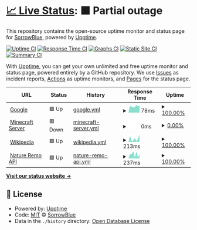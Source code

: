 # [📈 Live Status](https://upptime.sorrowblue.com): <!--live status--> **🟧 Partial outage**

This repository contains the open-source uptime monitor and status page for [SorrowBlue](https://upptime.sorrowblue.com), powered by [Upptime](https://github.com/upptime/upptime).

[![Uptime CI](https://github.com/koj-co/upptime/workflows/Uptime%20CI/badge.svg)](https://github.com/koj-co/upptime/actions?query=workflow%3A%22Uptime+CI%22)
[![Response Time CI](https://github.com/koj-co/upptime/workflows/Response%20Time%20CI/badge.svg)](https://github.com/koj-co/upptime/actions?query=workflow%3A%22Response+Time+CI%22)
[![Graphs CI](https://github.com/koj-co/upptime/workflows/Graphs%20CI/badge.svg)](https://github.com/koj-co/upptime/actions?query=workflow%3A%22Graphs+CI%22)
[![Static Site CI](https://github.com/koj-co/upptime/workflows/Static%20Site%20CI/badge.svg)](https://github.com/koj-co/upptime/actions?query=workflow%3A%22Static+Site+CI%22)
[![Summary CI](https://github.com/koj-co/upptime/workflows/Summary%20CI/badge.svg)](https://github.com/koj-co/upptime/actions?query=workflow%3A%22Summary+CI%22)

With [Upptime](https://upptime.js.org), you can get your own unlimited and free uptime monitor and status page, powered entirely by a GitHub repository. We use [Issues](https://github.com/SorrowBlue/upptime/issues) as incident reports, [Actions](https://github.com/SorrowBlue/upptime/actions) as uptime monitors, and [Pages](https://upptime.sorrowblue.com) for the status page.

<!--start: status pages-->
<!-- This summary is generated by Upptime (https://github.com/upptime/upptime) -->
<!-- Do not edit this manually, your changes will be overwritten -->
<!-- prettier-ignore -->
| URL | Status | History | Response Time | Uptime |
| --- | ------ | ------- | ------------- | ------ |
| <img alt="" src="https://icons.duckduckgo.com/ip3/www.google.com.ico" height="13"> [Google](https://www.google.com) | 🟩 Up | [google.yml](https://github.com/SorrowBlue/upptime/commits/HEAD/history/google.yml) | <details><summary><img alt="Response time graph" src="./graphs/google/response-time-week.png" height="20"> 78ms</summary><br><a href="https://upptime.sorrowblue.com/history/google"><img alt="Response time 104" src="https://img.shields.io/endpoint?url=https%3A%2F%2Fraw.githubusercontent.com%2FSorrowBlue%2Fupptime%2FHEAD%2Fapi%2Fgoogle%2Fresponse-time.json"></a><br><a href="https://upptime.sorrowblue.com/history/google"><img alt="24-hour response time 97" src="https://img.shields.io/endpoint?url=https%3A%2F%2Fraw.githubusercontent.com%2FSorrowBlue%2Fupptime%2FHEAD%2Fapi%2Fgoogle%2Fresponse-time-day.json"></a><br><a href="https://upptime.sorrowblue.com/history/google"><img alt="7-day response time 78" src="https://img.shields.io/endpoint?url=https%3A%2F%2Fraw.githubusercontent.com%2FSorrowBlue%2Fupptime%2FHEAD%2Fapi%2Fgoogle%2Fresponse-time-week.json"></a><br><a href="https://upptime.sorrowblue.com/history/google"><img alt="30-day response time 122" src="https://img.shields.io/endpoint?url=https%3A%2F%2Fraw.githubusercontent.com%2FSorrowBlue%2Fupptime%2FHEAD%2Fapi%2Fgoogle%2Fresponse-time-month.json"></a><br><a href="https://upptime.sorrowblue.com/history/google"><img alt="1-year response time 96" src="https://img.shields.io/endpoint?url=https%3A%2F%2Fraw.githubusercontent.com%2FSorrowBlue%2Fupptime%2FHEAD%2Fapi%2Fgoogle%2Fresponse-time-year.json"></a></details> | <details><summary><a href="https://upptime.sorrowblue.com/history/google">100.00%</a></summary><a href="https://upptime.sorrowblue.com/history/google"><img alt="All-time uptime 100.00%" src="https://img.shields.io/endpoint?url=https%3A%2F%2Fraw.githubusercontent.com%2FSorrowBlue%2Fupptime%2FHEAD%2Fapi%2Fgoogle%2Fuptime.json"></a><br><a href="https://upptime.sorrowblue.com/history/google"><img alt="24-hour uptime 100.00%" src="https://img.shields.io/endpoint?url=https%3A%2F%2Fraw.githubusercontent.com%2FSorrowBlue%2Fupptime%2FHEAD%2Fapi%2Fgoogle%2Fuptime-day.json"></a><br><a href="https://upptime.sorrowblue.com/history/google"><img alt="7-day uptime 100.00%" src="https://img.shields.io/endpoint?url=https%3A%2F%2Fraw.githubusercontent.com%2FSorrowBlue%2Fupptime%2FHEAD%2Fapi%2Fgoogle%2Fuptime-week.json"></a><br><a href="https://upptime.sorrowblue.com/history/google"><img alt="30-day uptime 100.00%" src="https://img.shields.io/endpoint?url=https%3A%2F%2Fraw.githubusercontent.com%2FSorrowBlue%2Fupptime%2FHEAD%2Fapi%2Fgoogle%2Fuptime-month.json"></a><br><a href="https://upptime.sorrowblue.com/history/google"><img alt="1-year uptime 100.00%" src="https://img.shields.io/endpoint?url=https%3A%2F%2Fraw.githubusercontent.com%2FSorrowBlue%2Fupptime%2FHEAD%2Fapi%2Fgoogle%2Fuptime-year.json"></a></details>
| <img alt="" src="https://icons.duckduckgo.com/ip3/minecraft.sorrowblue.com.ico" height="13"> [Minecraft Server](http://minecraft.sorrowblue.com:8123/login.html) | 🟥 Down | [minecraft-server.yml](https://github.com/SorrowBlue/upptime/commits/HEAD/history/minecraft-server.yml) | <details><summary><img alt="Response time graph" src="./graphs/minecraft-server/response-time-week.png" height="20"> 0ms</summary><br><a href="https://upptime.sorrowblue.com/history/minecraft-server"><img alt="Response time 2251" src="https://img.shields.io/endpoint?url=https%3A%2F%2Fraw.githubusercontent.com%2FSorrowBlue%2Fupptime%2FHEAD%2Fapi%2Fminecraft-server%2Fresponse-time.json"></a><br><a href="https://upptime.sorrowblue.com/history/minecraft-server"><img alt="24-hour response time 0" src="https://img.shields.io/endpoint?url=https%3A%2F%2Fraw.githubusercontent.com%2FSorrowBlue%2Fupptime%2FHEAD%2Fapi%2Fminecraft-server%2Fresponse-time-day.json"></a><br><a href="https://upptime.sorrowblue.com/history/minecraft-server"><img alt="7-day response time 0" src="https://img.shields.io/endpoint?url=https%3A%2F%2Fraw.githubusercontent.com%2FSorrowBlue%2Fupptime%2FHEAD%2Fapi%2Fminecraft-server%2Fresponse-time-week.json"></a><br><a href="https://upptime.sorrowblue.com/history/minecraft-server"><img alt="30-day response time 0" src="https://img.shields.io/endpoint?url=https%3A%2F%2Fraw.githubusercontent.com%2FSorrowBlue%2Fupptime%2FHEAD%2Fapi%2Fminecraft-server%2Fresponse-time-month.json"></a><br><a href="https://upptime.sorrowblue.com/history/minecraft-server"><img alt="1-year response time 2251" src="https://img.shields.io/endpoint?url=https%3A%2F%2Fraw.githubusercontent.com%2FSorrowBlue%2Fupptime%2FHEAD%2Fapi%2Fminecraft-server%2Fresponse-time-year.json"></a></details> | <details><summary><a href="https://upptime.sorrowblue.com/history/minecraft-server">0.00%</a></summary><a href="https://upptime.sorrowblue.com/history/minecraft-server"><img alt="All-time uptime 0.20%" src="https://img.shields.io/endpoint?url=https%3A%2F%2Fraw.githubusercontent.com%2FSorrowBlue%2Fupptime%2FHEAD%2Fapi%2Fminecraft-server%2Fuptime.json"></a><br><a href="https://upptime.sorrowblue.com/history/minecraft-server"><img alt="24-hour uptime 0.00%" src="https://img.shields.io/endpoint?url=https%3A%2F%2Fraw.githubusercontent.com%2FSorrowBlue%2Fupptime%2FHEAD%2Fapi%2Fminecraft-server%2Fuptime-day.json"></a><br><a href="https://upptime.sorrowblue.com/history/minecraft-server"><img alt="7-day uptime 0.00%" src="https://img.shields.io/endpoint?url=https%3A%2F%2Fraw.githubusercontent.com%2FSorrowBlue%2Fupptime%2FHEAD%2Fapi%2Fminecraft-server%2Fuptime-week.json"></a><br><a href="https://upptime.sorrowblue.com/history/minecraft-server"><img alt="30-day uptime 1.38%" src="https://img.shields.io/endpoint?url=https%3A%2F%2Fraw.githubusercontent.com%2FSorrowBlue%2Fupptime%2FHEAD%2Fapi%2Fminecraft-server%2Fuptime-month.json"></a><br><a href="https://upptime.sorrowblue.com/history/minecraft-server"><img alt="1-year uptime 0.20%" src="https://img.shields.io/endpoint?url=https%3A%2F%2Fraw.githubusercontent.com%2FSorrowBlue%2Fupptime%2FHEAD%2Fapi%2Fminecraft-server%2Fuptime-year.json"></a></details>
| <img alt="" src="https://icons.duckduckgo.com/ip3/en.wikipedia.org.ico" height="13"> [Wikipedia](https://en.wikipedia.org) | 🟩 Up | [wikipedia.yml](https://github.com/SorrowBlue/upptime/commits/HEAD/history/wikipedia.yml) | <details><summary><img alt="Response time graph" src="./graphs/wikipedia/response-time-week.png" height="20"> 213ms</summary><br><a href="https://upptime.sorrowblue.com/history/wikipedia"><img alt="Response time 281" src="https://img.shields.io/endpoint?url=https%3A%2F%2Fraw.githubusercontent.com%2FSorrowBlue%2Fupptime%2FHEAD%2Fapi%2Fwikipedia%2Fresponse-time.json"></a><br><a href="https://upptime.sorrowblue.com/history/wikipedia"><img alt="24-hour response time 92" src="https://img.shields.io/endpoint?url=https%3A%2F%2Fraw.githubusercontent.com%2FSorrowBlue%2Fupptime%2FHEAD%2Fapi%2Fwikipedia%2Fresponse-time-day.json"></a><br><a href="https://upptime.sorrowblue.com/history/wikipedia"><img alt="7-day response time 213" src="https://img.shields.io/endpoint?url=https%3A%2F%2Fraw.githubusercontent.com%2FSorrowBlue%2Fupptime%2FHEAD%2Fapi%2Fwikipedia%2Fresponse-time-week.json"></a><br><a href="https://upptime.sorrowblue.com/history/wikipedia"><img alt="30-day response time 165" src="https://img.shields.io/endpoint?url=https%3A%2F%2Fraw.githubusercontent.com%2FSorrowBlue%2Fupptime%2FHEAD%2Fapi%2Fwikipedia%2Fresponse-time-month.json"></a><br><a href="https://upptime.sorrowblue.com/history/wikipedia"><img alt="1-year response time 218" src="https://img.shields.io/endpoint?url=https%3A%2F%2Fraw.githubusercontent.com%2FSorrowBlue%2Fupptime%2FHEAD%2Fapi%2Fwikipedia%2Fresponse-time-year.json"></a></details> | <details><summary><a href="https://upptime.sorrowblue.com/history/wikipedia">100.00%</a></summary><a href="https://upptime.sorrowblue.com/history/wikipedia"><img alt="All-time uptime 100.00%" src="https://img.shields.io/endpoint?url=https%3A%2F%2Fraw.githubusercontent.com%2FSorrowBlue%2Fupptime%2FHEAD%2Fapi%2Fwikipedia%2Fuptime.json"></a><br><a href="https://upptime.sorrowblue.com/history/wikipedia"><img alt="24-hour uptime 100.00%" src="https://img.shields.io/endpoint?url=https%3A%2F%2Fraw.githubusercontent.com%2FSorrowBlue%2Fupptime%2FHEAD%2Fapi%2Fwikipedia%2Fuptime-day.json"></a><br><a href="https://upptime.sorrowblue.com/history/wikipedia"><img alt="7-day uptime 100.00%" src="https://img.shields.io/endpoint?url=https%3A%2F%2Fraw.githubusercontent.com%2FSorrowBlue%2Fupptime%2FHEAD%2Fapi%2Fwikipedia%2Fuptime-week.json"></a><br><a href="https://upptime.sorrowblue.com/history/wikipedia"><img alt="30-day uptime 100.00%" src="https://img.shields.io/endpoint?url=https%3A%2F%2Fraw.githubusercontent.com%2FSorrowBlue%2Fupptime%2FHEAD%2Fapi%2Fwikipedia%2Fuptime-month.json"></a><br><a href="https://upptime.sorrowblue.com/history/wikipedia"><img alt="1-year uptime 100.00%" src="https://img.shields.io/endpoint?url=https%3A%2F%2Fraw.githubusercontent.com%2FSorrowBlue%2Fupptime%2FHEAD%2Fapi%2Fwikipedia%2Fuptime-year.json"></a></details>
| <img alt="" src="https://i0.wp.com/en.nature.global/wp-content/uploads/2020/02/cropped-Nature-Logos-13.png" height="13"> [Nature Remo API](https://api.nature.global/1/devices) | 🟩 Up | [nature-remo-api.yml](https://github.com/SorrowBlue/upptime/commits/HEAD/history/nature-remo-api.yml) | <details><summary><img alt="Response time graph" src="./graphs/nature-remo-api/response-time-week.png" height="20"> 237ms</summary><br><a href="https://upptime.sorrowblue.com/history/nature-remo-api"><img alt="Response time 206" src="https://img.shields.io/endpoint?url=https%3A%2F%2Fraw.githubusercontent.com%2FSorrowBlue%2Fupptime%2FHEAD%2Fapi%2Fnature-remo-api%2Fresponse-time.json"></a><br><a href="https://upptime.sorrowblue.com/history/nature-remo-api"><img alt="24-hour response time 377" src="https://img.shields.io/endpoint?url=https%3A%2F%2Fraw.githubusercontent.com%2FSorrowBlue%2Fupptime%2FHEAD%2Fapi%2Fnature-remo-api%2Fresponse-time-day.json"></a><br><a href="https://upptime.sorrowblue.com/history/nature-remo-api"><img alt="7-day response time 237" src="https://img.shields.io/endpoint?url=https%3A%2F%2Fraw.githubusercontent.com%2FSorrowBlue%2Fupptime%2FHEAD%2Fapi%2Fnature-remo-api%2Fresponse-time-week.json"></a><br><a href="https://upptime.sorrowblue.com/history/nature-remo-api"><img alt="30-day response time 252" src="https://img.shields.io/endpoint?url=https%3A%2F%2Fraw.githubusercontent.com%2FSorrowBlue%2Fupptime%2FHEAD%2Fapi%2Fnature-remo-api%2Fresponse-time-month.json"></a><br><a href="https://upptime.sorrowblue.com/history/nature-remo-api"><img alt="1-year response time 210" src="https://img.shields.io/endpoint?url=https%3A%2F%2Fraw.githubusercontent.com%2FSorrowBlue%2Fupptime%2FHEAD%2Fapi%2Fnature-remo-api%2Fresponse-time-year.json"></a></details> | <details><summary><a href="https://upptime.sorrowblue.com/history/nature-remo-api">100.00%</a></summary><a href="https://upptime.sorrowblue.com/history/nature-remo-api"><img alt="All-time uptime 86.71%" src="https://img.shields.io/endpoint?url=https%3A%2F%2Fraw.githubusercontent.com%2FSorrowBlue%2Fupptime%2FHEAD%2Fapi%2Fnature-remo-api%2Fuptime.json"></a><br><a href="https://upptime.sorrowblue.com/history/nature-remo-api"><img alt="24-hour uptime 100.00%" src="https://img.shields.io/endpoint?url=https%3A%2F%2Fraw.githubusercontent.com%2FSorrowBlue%2Fupptime%2FHEAD%2Fapi%2Fnature-remo-api%2Fuptime-day.json"></a><br><a href="https://upptime.sorrowblue.com/history/nature-remo-api"><img alt="7-day uptime 100.00%" src="https://img.shields.io/endpoint?url=https%3A%2F%2Fraw.githubusercontent.com%2FSorrowBlue%2Fupptime%2FHEAD%2Fapi%2Fnature-remo-api%2Fuptime-week.json"></a><br><a href="https://upptime.sorrowblue.com/history/nature-remo-api"><img alt="30-day uptime 100.00%" src="https://img.shields.io/endpoint?url=https%3A%2F%2Fraw.githubusercontent.com%2FSorrowBlue%2Fupptime%2FHEAD%2Fapi%2Fnature-remo-api%2Fuptime-month.json"></a><br><a href="https://upptime.sorrowblue.com/history/nature-remo-api"><img alt="1-year uptime 100.00%" src="https://img.shields.io/endpoint?url=https%3A%2F%2Fraw.githubusercontent.com%2FSorrowBlue%2Fupptime%2FHEAD%2Fapi%2Fnature-remo-api%2Fuptime-year.json"></a></details>

<!--end: status pages-->

[**Visit our status website →**](https://upptime.sorrowblue.com)

## 📄 License

- Powered by: [Upptime](https://github.com/upptime/upptime)
- Code: [MIT](./LICENSE) © [SorrowBlue](https://upptime.sorrowblue.com)
- Data in the `./history` directory: [Open Database License](https://opendatacommons.org/licenses/odbl/1-0/)
